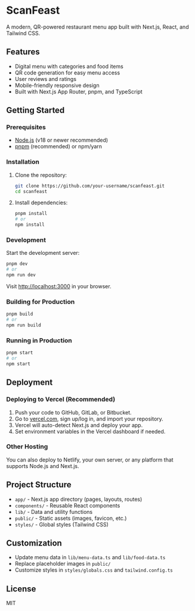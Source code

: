 # ScanFeast

A modern, QR-powered restaurant menu app built with Next.js, React, and Tailwind CSS.

## Features
- Digital menu with categories and food items
- QR code generation for easy menu access
- User reviews and ratings
- Mobile-friendly responsive design
- Built with Next.js App Router, pnpm, and TypeScript

## Getting Started

### Prerequisites
- [Node.js](https://nodejs.org/) (v18 or newer recommended)
- [pnpm](https://pnpm.io/) (recommended) or npm/yarn

### Installation
1. Clone the repository:
   ```sh
   git clone https://github.com/your-username/scanfeast.git
   cd scanfeast
   ```
2. Install dependencies:
   ```sh
   pnpm install
   # or
   npm install
   ```

### Development
Start the development server:
```sh
pnpm dev
# or
npm run dev
```
Visit [http://localhost:3000](http://localhost:3000) in your browser.

### Building for Production
```sh
pnpm build
# or
npm run build
```

### Running in Production
```sh
pnpm start
# or
npm start
```

## Deployment

### Deploying to Vercel (Recommended)
1. Push your code to GitHub, GitLab, or Bitbucket.
2. Go to [vercel.com](https://vercel.com), sign up/log in, and import your repository.
3. Vercel will auto-detect Next.js and deploy your app.
4. Set environment variables in the Vercel dashboard if needed.

### Other Hosting
You can also deploy to Netlify, your own server, or any platform that supports Node.js and Next.js.

## Project Structure
- `app/` - Next.js app directory (pages, layouts, routes)
- `components/` - Reusable React components
- `lib/` - Data and utility functions
- `public/` - Static assets (images, favicon, etc.)
- `styles/` - Global styles (Tailwind CSS)

## Customization
- Update menu data in `lib/menu-data.ts` and `lib/food-data.ts`
- Replace placeholder images in `public/`
- Customize styles in `styles/globals.css` and `tailwind.config.ts`

## License
MIT 
